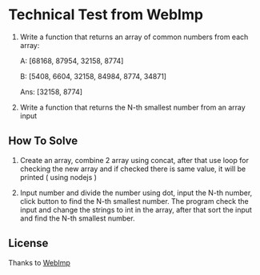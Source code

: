 # Technical Test from WebImp


1. Write a function that returns an array of common numbers from each array:

    A: [68168, 87954, 32158, 8774]

    B: [5408, 6604, 32158, 84984, 8774, 34871]

    Ans: [32158, 8774]

2. Write a function that returns the N-th smallest number from an array input

## How To Solve

1. Create an array, combine 2 array using concat, after that use loop for checking the new array and if checked there is same value, it will be printed ( using nodejs )

2. Input number and divide the number using dot, input the N-th number, click button to find the N-th smallest number. The program check the input and change the strings to int in the array, after that sort the input and find the N-th smallest number.

## License
Thanks to [WebImp](https://www.webimp.com.sg/)